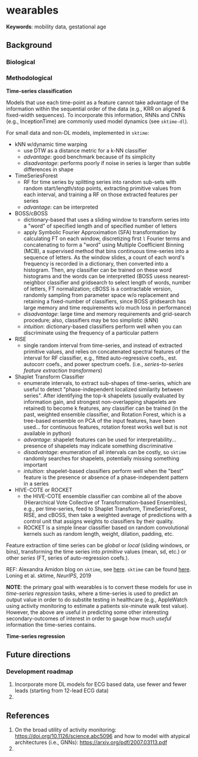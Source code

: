 # wearables

**Keywords**: mobility data, gestational age

## Background

### Biological

### Methodological

**Time-series classification**

Models that use each time-point as a feature cannot take advantage of the information within the sequential order of the data (e.g., KRR on aligned & fixed-width sequences). To incorporate this information, RNNs and CNNs (e.g., InceptionTime) are commonly used model dynamics (see `sktime-dl`). 

For small data and non-DL models, implemented in `sktime`:
- kNN w/dynamic time warping
  -  use DTW as a distance metric for a k-NN classifier
  -  *advantage*: good benchmark because of its simplicity
  -  *disadvantage*: performs poorly if noise in series is larger than subtle differences in shape
- TimeSeriesForest
  -  RF for time series by splitting series into random sub-sets with random start/length/stop points, extracting primitive values from each interval, and training a RF on those extracted features per series
  -  *advantage*: can be interpreted
- BOSS/cBOSS
  - dictionary-based that uses a sliding window to transform series into a "word" of specified length and of specified number of letters 
  - apply Symbolic Fourier Approximation (SFA) transformation by calculating FT on each window, discretizing first `l` Fourier terms and concatenating to form a "word" using Multiple Coefficient Binning (MCB), a supervised method that bins continuous time-series into a sequence of letters. As the window slides, a count of each word's frequency is recorded in a dictionary, then converted into a histogram. Then, any classifier can be trained on these word histograms and the words can be interpretted (BOSS usess nearest-neighbor classifier and gridsearch to select length of words, number of letters, FT normalization; cBOSS is a contractable version, randomly sampling from parameter space w/o replacement and retaining a fixed-number of classifiers, since BOSS gridsearch has large memory and time requirements w/o much loss in performance)
  - *disadvantage*: large time and memory requirements and grid-search procedure; also, classifiers may be too simplistic (kNN)
  - *intuition*: dictionary-based classifiers perform well when you can discriminate using the frequency of a particular pattern
- RISE
  - single random interval from time-series, and instead of extracted primitive values, and relies on concatenated spectral features of the interval for RF classifier, e.g., fitted auto-regressive coefs., est. autocorr coefs., and power spectrum coefs. (i.e., *series-to-series feature extraction transformers*)
- Shaplet Transform Classifier
  - enumerate intervals, to extract sub-shapes of time-series, which are useful to detect "phase-independent localized similarity between series". After identifying the top-k shapelets (usually evaluated by information gain, and strongest non-overlapping shapelets are retained) to become k features, any classifier can be trained (in the past, weighted ensemble classifier, and Rotation Forest, which is a tree-based ensemble on PCA of the input features, have been used... for continuous features, rotation forest works well but is not available in python)
  - *advantage*: shapelet features can be used for interpretability... presence of shapelets may indicate something discriminative 
  - *disadvantage*: enumeration of all intervals can be costly, so `sktime` randomly searches for shapelets, potentially missing something important
  - *intuition*: shapelet-based classifiers perform well when the "best" feature is the presence or absence of a phase-independent pattern in a series
- HIVE-COTE or ROCKET
  - the HIVE-COTE ensemble classifier can combine all of the above (Hierarchical Vote Collective of Transformation-based Ensembles), e.g., per time-series, feed to Shaplet Transform, TimeSeriesForest, RISE, and cBOSS, then take a weighted average of predictions with a control unit that assigns weights to classifiers by their quality. 
  - ROCKET is a simple linear classifier based on random convolutional kernels such as random length, weight, dilation, padding, etc.

Feature extraction of time series can be *global* or *local* (sliding windows, or bins), transforming the time series into *primitive* values (mean, sd, etc.) or other *series* (FT, series of auto-regression coefs.).

REF: Alexandra Amidon blog on `sktime`, see [here](https://towardsdatascience.com/a-brief-introduction-to-time-series-classification-algorithms-7b4284d31b97). `sktime` can be found [here](https://github.com/alan-turing-institute/sktime). Loning et al. sktime, *NeurIPS*, 2019

**NOTE**: the primary goal with wearables is to convert these models for use in *time-series regression* tasks, where a time-series is used to predict an output value in order to do substite testing in healthcare (e.g., AppleWatch using activity monitoring to estimate a patients six-minute walk test value). However, the above are useful in predicting some other interesting secondary-outcomes of interest in order to gauge how much *useful* information the time-series contains.

**Time-series regression**


## Future directions

### Development roadmap

1. Incorporate more DL models for ECG based data, use fewer and fewer leads (starting from 12-lead ECG data)
2. 

## References

1. On the broad utility of activity monitoring: https://doi.org/10.1126/science.abc5096 and how to model with atypical architectures (i.e., GNNs): https://arxiv.org/pdf/2007.03113.pdf
2. 
